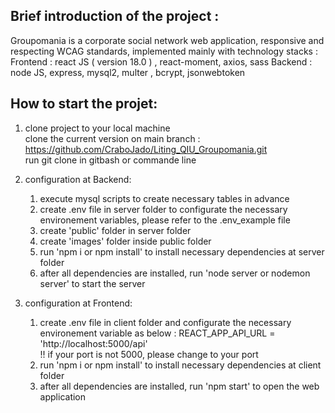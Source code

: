 ## Brief introduction of the project :
Groupomania is a corporate social network web application, responsive and respecting WCAG standards, implemented mainly with technology stacks : 
Frontend : react JS ( version 18.0 ) , react-moment, axios, sass
Backend : node JS, express, mysql2, multer , bcrypt, jsonwebtoken

## How to start the projet:
1. clone project to your local machine <br>
clone the current version on main branch : https://github.com/CraboJado/Liting_QIU_Groupomania.git <br>
run git clone in gitbash or commande line

2. configuration at Backend:
    1. execute mysql scripts to create necessary tables in advance
    2. create .env file in server folder to configurate the necessary environement variables, please refer to the .env_example file
    3. create 'public' folder in server folder
    4. create 'images' folder inside public folder 
    5. run  'npm i or npm install' to install necessary dependencies at server folder
    6. after all dependencies are installed, run 'node server or nodemon server' to start the server

3. configuration at Frontend:
    1. create .env file in client folder and configurate the necessary environement variable as below :
         REACT_APP_API_URL = 'http://localhost:5000/api'
         <br>
         !! if your port is not 5000, please change to your port 
    2. run  'npm i or npm install' to install necessary dependencies at client folder
    3. after all dependencies are installed, run 'npm start' to open the web application


